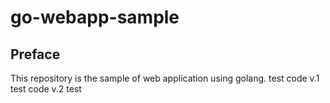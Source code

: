 # go-webapp-sample



## Preface
This repository is the sample of web application using golang.
test code v.1
test code v.2
test
